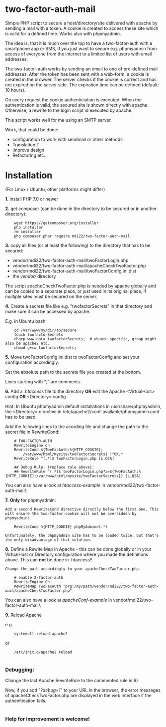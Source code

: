 # two-factor-auth-mail
Simple PHP script to secure a host/directory/site delivered with apache by sending a mail with a token. A cookie is created to access these site which is valid for a defined time. Works also with phpmyadmin.

The idea is, that it is much over the top to have a two-factor-auth with a smartphone app or SMS, if you just want to secure e.g. phpmyadmin from access of everyone from the internet to a limited list of users with email addresses. 

The two-factor-auth works by sending an email to one of pre-defined mail addresses. After the token has been sent with a web-form, a cookie is created in the browser. The server checks if the cookie is correct and has not expired on the server side. The expiration time can be defined (default: 10 hours).

On every request the cookie authenticiation is executed. When the authentication is valid, the secured site is shown directly with apache. Otherwise, a rewrite to the login script id executed by apache. 

This script works well for me using an SMTP server.

Work, that could be done:
* configuration to work with sendmail or other methods 
* Translation ?
* Improve design
* Refactoring etc...

# Installation
(For Linux / Ubuntu, other platforms might differ)

 **1.** install PHP 7.0 or newer

 **2.** get composer (can be done in the directory to be secured or in another directory):
  
        wget https://getcomposer.org/installer
        php installer
        rm installer
        php composer.phar require mdi22/two-factor-auth-mail

**3.** copy all files (or at least the following) to the directory that has to be secured:
 * vendor/mdi22/two-factor-auth-mail/twoFactorLogin.php
 * vendor/mdi22/two-factor-auth-mail/apacheCheckTwoFactor.php
 * vendor/mdi22/two-factor-auth-mail/twoFactorConfig.ini.dist
 * the *vendor/* directory
 
The script apacheCheckTwoFactor.php is needed by apache globally and can be copied to a separate place, or just used in its original place, if multiple sites must be secured on the server.

**4.** Create a secrets file like e.g. "twofactorSecrets" in that directory and make sure it can be accessed by apache.

E.g. in Ubuntu bash: 


        cd /var/www/my/dir/to/secure
        touch twofactorSecrets
        chgrp www-data twofactorSecrets;  # ubuntu specific, group might also be apache2 etc.
        chmod g+rw twofactorSecrets;

**5.** Move twoFactorConfig.ini.dist to twoFactorConfig and set your configuration accordingly.

 Set the absolute path to the secrets file you created at the bottom.
 
 Lines starting with ";" are comments. 


**6.** Add a *.htaccess* file to the directory **OR** edit the Apache \<VirtualHost> config **OR** \<Directory> config

 Hint: In Ubuntu phpmyadmin default installations in /usr/share/phpmyadmin, the \<Directory> directive in  /etc/apache2/conf-available/phpmyadmin.conf has to be used.

Add the following lines to the acording file and change the path to the secret file in RewriteCond:


        # TWO-FACTOR-AUTH
        RewriteEngine on
        RewriteCond ${TwoFacAuth:%{HTTP_COOKIE};
            /var/www/html/mysite/twoFactorSecrets} !^OK.*
        RewriteRule ^(.*)$ twoFactorLogin.php [L,QSA]
        
        ## Debug Rule: (replace rule above):
        ## RewriteRule ^(.*)$ twoFactorLogin.php?a=${TwoFacAuth:%{HTTP_COOKIE};/var/www/html/mysite/twoFactorSecrets}} [L,QSA]
        
You can also have a look at *htaccess-example* in vendor/mdi22/two-factor-auth-mail/.
        
**7.** <b>Only</b> for phpmyadmin:

    Add a second RewriteCond directive directly below the first one. This will ensure the two-factor-cookie will not be overridden by phpmyadmin:
     
        RewriteCond %{HTTP_COOKIE} phpMyAdmin=(.*)
        
    Unfortunately, the phpmyadmin site has to be loaded twice, but that's the only disadvantage of that solution.
        
**8.** Define a Rewite Map in Apache - this can be done globally or in your VirtualHost or Directory configuration where you made the definitions above. This can **not** be done in .htaccess!!
 
    Change the path accordingly to your apacheCheckTwoFactor.php.
        
        # enable 2-factor-auth
        RewriteEngine On
        RewriteMap TwoFacAuth "prg:/my/path/vendor/mdi22/two-factor-auth-mail/apacheCheckTwoFactor.php"
        
You can also have a look at *apacheConf-example* in vendor/mdi22/two-factor-auth-mail/.
        
**9.** Reload Apache

e.g.
        
        systemctl reload apache2
        
or
        
        /etc/init.d/apache2 reload

#
### Debugging:

Change the last Apache RewriteRule to the commented rule in 6)
    
Now, if you add "*?debug=1*" to your URL in the browser, the error messages of apacheCheckTwoFactor.php are displayed in the web interface if the authenitication fails.


#
### Help for improvement is welcome!
